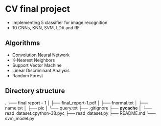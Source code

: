 # CV final project
* Implementing 5 classifier for image recognition.
* 10 CNNs, KNN, SVM, LDA and RF
## Algorithms
* Convolution Neural Network
* K-Nearest Neighbors
* Support Vector Machine
* Linear Discriminant Analysis
* Random Forest
## Directory structure
.
├── final report - 1
│   ├── final_report-1.pdf
│   ├── fnormal.txt
│   ├── name.txt
│   ├── pic
│   └── query.txt
├── .gitignore
├── __pycache__
│   └── read_dataset.cpython-38.pyc
├── read_dataset.py
├── README.md
└── svm_model.py
